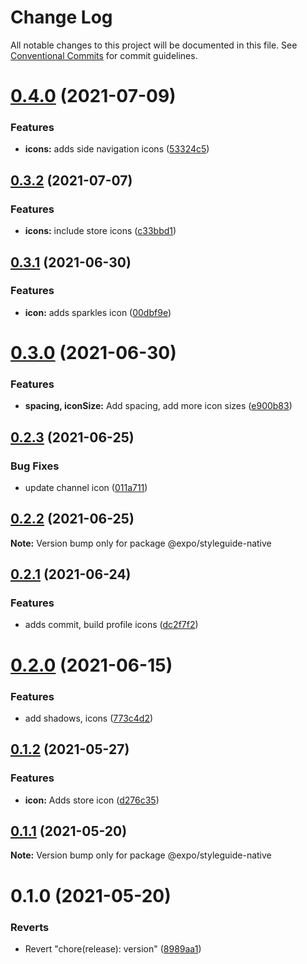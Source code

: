 # Change Log

All notable changes to this project will be documented in this file.
See [Conventional Commits](https://conventionalcommits.org) for commit guidelines.

# [0.4.0](https://github.com/expo/styleguide/compare/@expo/styleguide-native@0.3.2...@expo/styleguide-native@0.4.0) (2021-07-09)


### Features

* **icons:** adds side navigation icons ([53324c5](https://github.com/expo/styleguide/commit/53324c544e7a0ee3e2b101230fae7ac2c99ffcc5))





## [0.3.2](https://github.com/expo/styleguide/compare/@expo/styleguide-native@0.3.1...@expo/styleguide-native@0.3.2) (2021-07-07)


### Features

* **icons:** include store icons ([c33bbd1](https://github.com/expo/styleguide/commit/c33bbd16e2360b47cc444c9c78139043ae3c5f05))





## [0.3.1](https://github.com/expo/styleguide/compare/@expo/styleguide-native@0.3.0...@expo/styleguide-native@0.3.1) (2021-06-30)


### Features

* **icon:** adds sparkles icon ([00dbf9e](https://github.com/expo/styleguide/commit/00dbf9e28043eda14d3df5d532f6291d65dc603f))





# [0.3.0](https://github.com/expo/styleguide/compare/@expo/styleguide-native@0.2.3...@expo/styleguide-native@0.3.0) (2021-06-30)


### Features

* **spacing, iconSize:** Add spacing, add more icon sizes ([e900b83](https://github.com/expo/styleguide/commit/e900b83508f2693d8690957e4e293681c4769578))





## [0.2.3](https://github.com/expo/styleguide/compare/@expo/styleguide-native@0.2.2...@expo/styleguide-native@0.2.3) (2021-06-25)


### Bug Fixes

* update channel icon ([011a711](https://github.com/expo/styleguide/commit/011a711a2013a6b4d63b9d76f4972c129291d527))





## [0.2.2](https://github.com/expo/styleguide/compare/@expo/styleguide-native@0.2.1...@expo/styleguide-native@0.2.2) (2021-06-25)

**Note:** Version bump only for package @expo/styleguide-native





## [0.2.1](https://github.com/expo/styleguide/compare/@expo/styleguide-native@0.2.0...@expo/styleguide-native@0.2.1) (2021-06-24)


### Features

* adds commit, build profile icons ([dc2f7f2](https://github.com/expo/styleguide/commit/dc2f7f2a40da0510b61a482bd8049ebebb30435e))





# [0.2.0](https://github.com/expo/styleguide/compare/@expo/styleguide-native@0.1.2...@expo/styleguide-native@0.2.0) (2021-06-15)


### Features

* add shadows, icons ([773c4d2](https://github.com/expo/styleguide/commit/773c4d2bbff2ede93bc6fa74c0b3b7b8c7d16159))





## [0.1.2](https://github.com/expo/styleguide/compare/@expo/styleguide-native@0.1.1...@expo/styleguide-native@0.1.2) (2021-05-27)


### Features

* **icon:** Adds store icon ([d276c35](https://github.com/expo/styleguide/commit/d276c35cffc731a87057b1d3001721d2b7d45252))





## [0.1.1](https://github.com/expo/styleguide/compare/@expo/styleguide-native@0.1.0...@expo/styleguide-native@0.1.1) (2021-05-20)

**Note:** Version bump only for package @expo/styleguide-native





# 0.1.0 (2021-05-20)


### Reverts

* Revert "chore(release): version" ([8989aa1](https://github.com/expo/styleguide/commit/8989aa166d98704b4e35e5823dd6b38099ec8a77))
